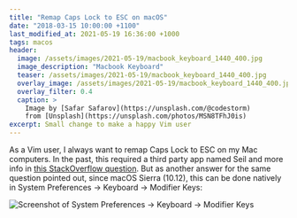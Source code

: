 ```yaml
---
title: "Remap Caps Lock to ESC on macOS"
date: "2018-03-15 10:00:00 +1100"
last_modified_at: 2021-05-19 16:36:00 +1000
tags: macos
header:
  image: /assets/images/2021-05-19/macbook_keyboard_1440_400.jpg
  image_description: "Macbook Keyboard"
  teaser: /assets/images/2021-05-19/macbook_keyboard_1440_400.jpg
  overlay_image: /assets/images/2021-05-19/macbook_keyboard_1440_400.jpg
  overlay_filter: 0.4
  caption: >
    Image by [Safar Safarov](https://unsplash.com/@codestorm)
    from [Unsplash](https://unsplash.com/photos/MSN8TFhJ0is)
excerpt: Small change to make a happy Vim user
---
```


As a Vim user, I always want to remap Caps Lock to ESC on my Mac computers. In
the past, this required a third party app named Seil and more info in [this
StackOverflow question]. But as another answer for the same question pointed
out, since macOS Sierra (10.12), this can be done natively in System Preferences
-> Keyboard -> Modifier Keys:

![Screenshot of System Preferences -> Keyboard -> Modifier
Keys](/assets/images/2018-03-15/high-sierra-screenshot.png)

[this StackOverflow question]: https://stackoverflow.com/questions/127591/using-caps-lock-as-esc-in-mac-os-x
